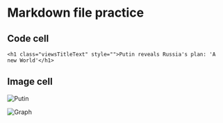 # Markdown file practice

## Code cell

    <h1 class="viewsTitleText" style="">Putin reveals Russia's plan: 'A new World'</h1>

## Image cell

![Putin](https://github.com/samalkani/Bioinformatics-Python-files/assets/87494794/98e8b742-da80-412d-9a82-894b6f02a0ac)

![Graph](https://github.com/samalkani/Bioinformatics-Python-files/assets/87494794/cf490909-c63f-4415-a385-cdf3e35d4f8d)
